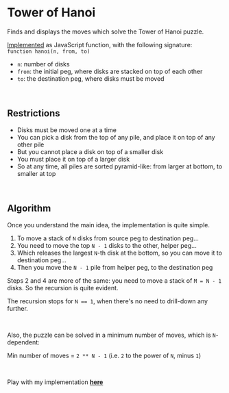 # Tower of Hanoi

Finds and displays the moves which solve the Tower of Hanoi puzzle.

[Implemented](https://claudiu-codreanu.github.io/tower-of-hanoi/main.html) as JavaScript function, with the following signature:  
`function hanoi(n, from, to)`

- `n`: number of disks
- `from`: the initial peg, where disks are stacked on top of each other
- `to`: the destination peg, where disks must be moved

<br>

## Restrictions

- Disks must be moved one at a time
- You can pick a disk from the top of any pile, and place it on top of any other pile
- But you cannot place a disk on top of a smaller disk
- You must place it on top of a larger disk
- So at any time, all piles are sorted pyramid-like: from larger at bottom, to smaller at top

<br>

## Algorithm

Once you understand the main idea, the implementation is quite simple.
    
1. To move a stack of `N` disks from source peg to destination peg...
2. You need to move the top `N - 1` disks to the other, helper peg...
3. Which releases the largest `N`-th disk at the bottom, so you can move it to destination peg...
4. Then you move the `N - 1` pile from helper peg, to the destination peg


Steps 2 and 4 are more of the same: you need to move a stack of `M = N - 1` disks. So the recursion is quite evident.

The recursion stops for `N == 1`, when there's no need to drill-down any further.

<br>

Also, the puzzle can be solved in a minimum number of moves, which is `N`-dependent:

Min number of moves = `2 ** N - 1` (i.e. `2` to the power of `N`, minus `1`)

<br>

Play with my implementation **[here](https://claudiu-codreanu.github.io/tower-of-hanoi/main.html)**
